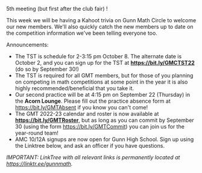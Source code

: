 5th meeting (but first after the club fair) !

This week we will be having a Kahoot trivia on Gunn Math Circle to welcome our new members. We'll also quickly catch the new members up to date on the competition information we've been telling everyone too.

Announcements:
- The TST is schedule for 2-3:15 pm October 8. The alternate date is October 2, and you can sign up for the TST at **https://bit.ly/GMCTST22** (do so by September 30!)
- The TST is required for all GMT members, but for those of you planning on competing in math competitions at some point in the year it is also highly recommended/beneficial that you take it.
 - Our second practice will be at 4:15 pm on September 22 (Thursday) in the **Acorn Lounge**. Please fill out the practice absence form at https://bit.ly/GMTAbsent if you know you can't come!
 - The GMT 2022-23 calendar and roster is now available at **https://bit.ly/GMTRoster**, but as long as you can commit by September 30 (using the form https://bit.ly/GMTCommit) you can join us for the year-round team!
 - AMC 10/12A signups are now open for Gunn High School. Sign up using the Linktree below, and ask an officer if you have questions.

*IMPORTANT: LinkTree with all relevant links is permanently located at https://linktr.ee/gunnmath.*
